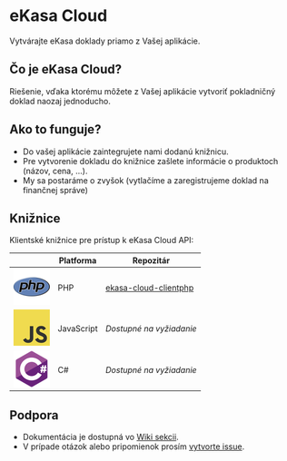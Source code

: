 # eKasa Cloud

Vytvárajte eKasa doklady priamo z Vašej aplikácie.

## Čo je eKasa Cloud?

Riešenie, vďaka ktorému môžete z Vašej aplikácie vytvoriť pokladničný doklad naozaj jednoducho.

## Ako to funguje?

- Do vašej aplikácie zaintegrujete nami dodanú knižnicu.
- Pre vytvorenie dokladu do knižnice zašlete informácie o produktoch (názov, cena, ...).
- My sa postaráme o zvyšok (vytlačíme a zaregistrujeme doklad na finančnej správe)

## Knižnice

Klientské knižnice pre prístup k eKasa Cloud API:

|   | Platforma | Repozitár | 
| - | --------- | --------- |
| ![PHP](images/php_64x64.png) | PHP | [ekasa-cloud-clientphp](https://github.com/ninedigit/ekasa-cloud-clientphp) |
| ![JS](images/javascript_64x64.png) | JavaScript | *Dostupné na vyžiadanie* |
| ![Csharp](images/csharp_64x64.png) | C# | *Dostupné na vyžiadanie* |

## Podpora

- Dokumentácia je dostupná vo [Wiki sekcii](https://github.com/ninedigit/ekasa-cloud/wiki).
- V prípade otázok alebo pripomienok prosím [vytvorte issue](https://github.com/ninedigit/ekasa-cloud/issues/new).

